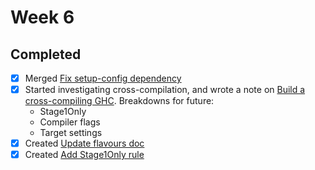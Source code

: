 Week 6
====

## Completed
- [x] Merged [Fix setup-config dependency](https://github.com/snowleopard/hadrian/pull/334)
- [x] Started investigating cross-compilation, and wrote a note on [Build a cross-compiling GHC](https://gist.github.com/izgzhen/26e49e7bf2e79a9a8f0a3ec37e4837af). Breakdowns for future:
    + Stage1Only
    + Compiler flags
    + Target settings
- [x] Created [Update flavours doc](https://github.com/snowleopard/hadrian/pull/338)
- [x] Created [Add Stage1Only rule](https://github.com/snowleopard/hadrian/pull/340)
